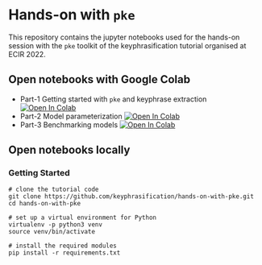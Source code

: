 # Hands-on with `pke`

This repository contains the jupyter notebooks used for the hands-on session with the `pke` toolkit of the keyphrasification tutorial organised at ECIR 2022.

## Open notebooks with Google Colab

 * Part-1 Getting started with `pke` and keyphrase extraction [![Open In Colab](https://colab.research.google.com/assets/colab-badge.svg)](https://colab.research.google.com/github/keyphrasification/hands-on-with-pke/blob/main/part-1-graph-based-keyphrase-extraction.ipynb)
 * Part-2 Model parameterization [![Open In Colab](https://colab.research.google.com/assets/colab-badge.svg)](https://colab.research.google.com/github/keyphrasification/hands-on-with-pke/blob/main/part-2-parameterization.ipynb)
 * Part-3 Benchmarking models [![Open In Colab](https://colab.research.google.com/assets/colab-badge.svg)](https://colab.research.google.com/github/keyphrasification/hands-on-with-pke/blob/main/part-3-benchmarking-models.ipynb)

## Open notebooks locally

### Getting Started

```
# clone the tutorial code
git clone https://github.com/keyphrasification/hands-on-with-pke.git
cd hands-on-with-pke

# set up a virtual environment for Python
virtualenv -p python3 venv
source venv/bin/activate

# install the required modules
pip install -r requirements.txt
```
